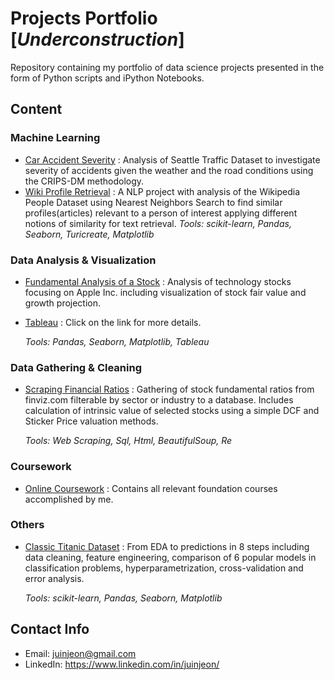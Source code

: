 # Projects Portfolio [_Underconstruction_]
Repository containing my portfolio of data science projects presented in the form of Python scripts and iPython Notebooks. <br> 

## Content

### Machine Learning
- [Car Accident Severity](https://github.com/jjuinni/Portfolio/blob/master/Car_accident_severity_ibmcapstone.ipynb) : Analysis of Seattle Traffic Dataset to investigate severity of accidents given the weather and the road conditions using the CRIPS-DM methodology. 
- [Wiki Profile Retrieval](https://github.com/jjuinni/Portfolio/blob/master/Retrieving%20Similar%20Profiles.ipynb) : A NLP project with analysis of the Wikipedia People Dataset using Nearest Neighbors Search to find similar profiles(articles) relevant to a person of interest applying different notions of similarity for text retrieval.
	_Tools: scikit-learn, Pandas, Seaborn, Turicreate, Matplotlib_

### Data Analysis & Visualization
- [Fundamental Analysis of a Stock](https://github.com/jjuinni/Portfolio/blob/master/Fundamental%20Analysis%20of%20a%20Stock/fundamental_analysis_of_apple.ipynb) : Analysis of technology stocks focusing on Apple Inc. including visualization of stock fair value and growth projection.

	
- [Tableau](https://github.com/jjuinni/Portfolio/tree/master/Tableau) : Click on the link for more details.

	_Tools: Pandas, Seaborn, Matplotlib, Tableau_

### Data Gathering & Cleaning 
- [Scraping Financial Ratios](https://github.com/jjuinni/Portfolio/tree/master/Fundamental%20Analysis%20of%20a%20Stock) : Gathering of stock fundamental ratios from finviz.com filterable by sector or industry to a database. Includes calculation of intrinsic value of selected stocks using a simple DCF and Sticker Price valuation methods.

	_Tools: Web Scraping, Sql, Html, BeautifulSoup, Re_

### Coursework
- [Online Coursework](https://github.com/jjuinni/Portfolio/tree/master/Coursework) : Contains all relevant foundation courses accomplished by me.

### Others
- [Classic Titanic Dataset](https://github.com/jjuinni/Portfolio/blob/master/titanic-an-approach-to-top-12.ipynb) : From EDA to predictions in 8 steps including data cleaning, feature engineering, comparison of 6 popular models in classification problems, hyperparametrization, cross-validation and error analysis.

	_Tools: scikit-learn, Pandas, Seaborn, Matplotlib_

## Contact Info
-  Email: juinjeon@gmail.com 
-  LinkedIn: https://www.linkedin.com/in/juinjeon/ 


